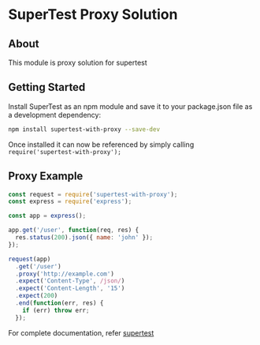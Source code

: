 # SuperTest Proxy Solution



## About

This module is proxy solution for supertest

## Getting Started

Install SuperTest as an npm module and save it to your package.json file as a development dependency:

```bash
npm install supertest-with-proxy --save-dev
```

  Once installed it can now be referenced by simply calling ```require('supertest-with-proxy');```

## Proxy Example



```js
const request = require('supertest-with-proxy');
const express = require('express');

const app = express();

app.get('/user', function(req, res) {
  res.status(200).json({ name: 'john' });
});

request(app)
  .get('/user')
  .proxy('http://example.com')
  .expect('Content-Type', /json/)
  .expect('Content-Length', '15')
  .expect(200)
  .end(function(err, res) {
    if (err) throw err;
  });
```

For complete documentation, refer [supertest](https://github.com/tauheedkhan/supertest)